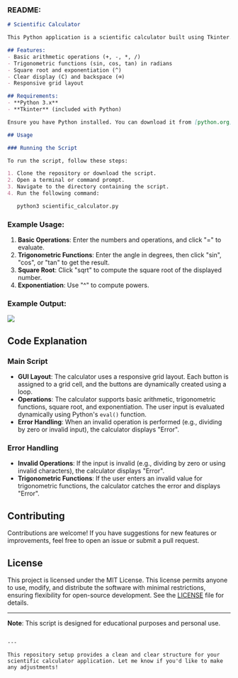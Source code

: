 

### README:

```markdown
# Scientific Calculator

This Python application is a scientific calculator built using Tkinter. It supports various mathematical operations, including basic arithmetic (addition, subtraction, multiplication, division), trigonometric functions (sin, cos, tan), square root, exponentiation, and more.

## Features:
- Basic arithmetic operations (+, -, *, /)
- Trigonometric functions (sin, cos, tan) in radians
- Square root and exponentiation (^)
- Clear display (C) and backspace (⌫)
- Responsive grid layout

## Requirements:
- **Python 3.x**
- **Tkinter** (included with Python)

Ensure you have Python installed. You can download it from [python.org](https://www.python.org/).

## Usage

### Running the Script

To run the script, follow these steps:

1. Clone the repository or download the script.
2. Open a terminal or command prompt.
3. Navigate to the directory containing the script.
4. Run the following command:

   python3 scientific_calculator.py
   ```

### Example Usage:
1. **Basic Operations**: Enter the numbers and operations, and click "=" to evaluate.
2. **Trigonometric Functions**: Enter the angle in degrees, then click "sin", "cos", or "tan" to get the result.
3. **Square Root**: Click "sqrt" to compute the square root of the displayed number.
4. **Exponentiation**: Use "^" to compute powers.

### Example Output:

![](https://scontent.fdac178-1.fna.fbcdn.net/v/t39.30808-6/473619514_122136009782552158_767090033486993121_n.jpg?_nc_cat=110&ccb=1-7&_nc_sid=127cfc&_nc_ohc=RvnAq2LPOw8Q7kNvgFVbaBm&_nc_zt=23&_nc_ht=scontent.fdac178-1.fna&_nc_gid=AcBfKUTTM7Cm2xx33xdoqKq&oh=00_AYALlDqMGtk3Atq1cFFqQ9OEvP1qpyQThr0KwH-r6n4iTw&oe=678EA0E4)


## Code Explanation

### Main Script

- **GUI Layout**: The calculator uses a responsive grid layout. Each button is assigned to a grid cell, and the buttons are dynamically created using a loop.
- **Operations**: The calculator supports basic arithmetic, trigonometric functions, square root, and exponentiation. The user input is evaluated dynamically using Python's `eval()` function.
- **Error Handling**: When an invalid operation is performed (e.g., dividing by zero or invalid input), the calculator displays "Error".

### Error Handling
- **Invalid Operations**: If the input is invalid (e.g., dividing by zero or using invalid characters), the calculator displays "Error".
- **Trigonometric Functions**: If the user enters an invalid value for trigonometric functions, the calculator catches the error and displays "Error".

## Contributing

Contributions are welcome! If you have suggestions for new features or improvements, feel free to open an issue or submit a pull request.

## License

This project is licensed under the MIT License. This license permits anyone to use, modify, and distribute the software with minimal restrictions, ensuring flexibility for open-source development. See the [LICENSE](LICENSE) file for details.

---

**Note**: This script is designed for educational purposes and personal use.
```

---

This repository setup provides a clean and clear structure for your scientific calculator application. Let me know if you'd like to make any adjustments!
